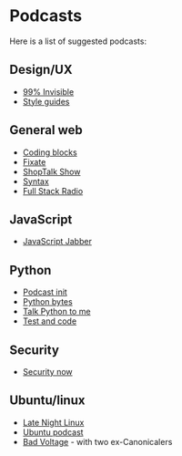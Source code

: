 # Podcasts

Here is a list of suggested podcasts:

## Design/UX
- [99% Invisible](https://99percentinvisible.org/)
- [Style guides](http://styleguides.io/podcast/)

## General web
- [Coding blocks](https://www.codingblocks.net/)
- [Fixate](https://fixate.it/podcast/)
- [ShopTalk Show](http://shoptalkshow.com/)
- [Syntax](https://syntax.fm/)
- [Full Stack Radio](http://www.fullstackradio.com/)

## JavaScript
- [JavaScript Jabber](https://devchat.tv/js-jabber/)

## Python
- [Podcast init](https://www.podcastinit.com/)
- [Python bytes](https://pythonbytes.fm/)
- [Talk Python to me](https://talkpython.fm/)
- [Test and code](http://testandcode.com/)

## Security
- [Security now](https://twit.tv/shows/security-now)

## Ubuntu/linux
- [Late Night Linux](https://latenightlinux.com/)
- [Ubuntu podcast](http://ubuntupodcast.org/)
- [Bad Voltage](https://www.badvoltage.org/) - with two ex-Canonicalers
